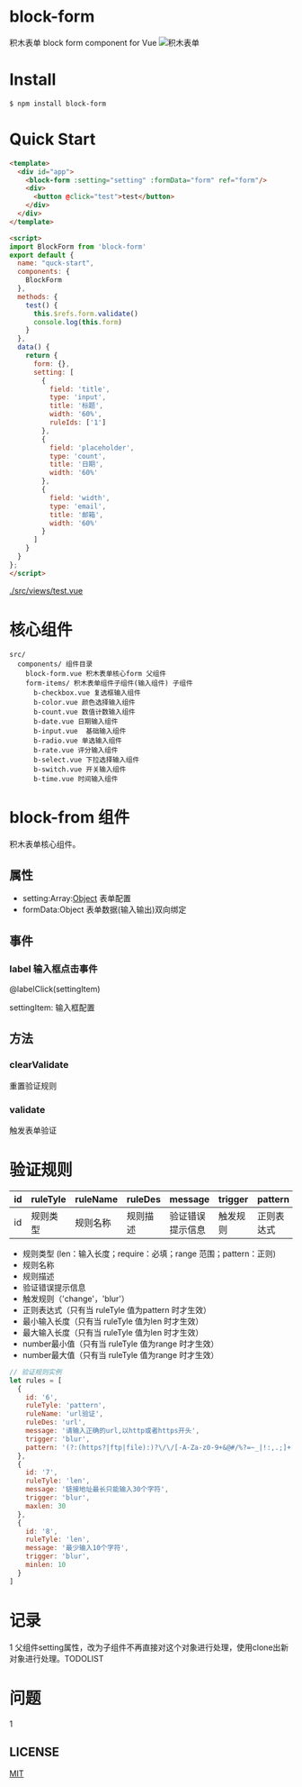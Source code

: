 # block-form

积木表单 block form component for Vue
![积木表单](https://www.apago.top/example/example.jpg)

# Install

```
$ npm install block-form
```

# Quick Start


```html
<template>
  <div id="app">
    <block-form :setting="setting" :formData="form" ref="form"/>
    <div>
      <button @click="test">test</button>
    </div>
  </div>
</template>

<script>
import BlockForm from 'block-form'
export default {
  name: "quck-start",
  components: {
    BlockForm
  },
  methods: {
    test() {
      this.$refs.form.validate()
      console.log(this.form)
    }
  },
  data() {
    return {
      form: {},
      setting: [
        {
          field: 'title',
          type: 'input',
          title: '标题',
          width: '60%',
          ruleIds: ['1']
        },
        {
          field: 'placeholder',
          type: 'count',
          title: '日期',
          width: '60%'
        },
        {
          field: 'width',
          type: 'email',
          title: '邮箱',
          width: '60%'
        }
      ]
    }
  }
};
</script>
```

[./src/views/test.vue](./src/views/test.vue)

# 核心组件

```
src/
  components/ 组件目录
    block-form.vue 积木表单核心form 父组件
    form-items/ 积木表单组件子组件(输入组件) 子组件
      b-checkbox.vue 复选框输入组件
      b-color.vue 颜色选择输入组件
      b-count.vue 数值计数输入组件
      b-date.vue 日期输入组件
      b-input.vue  基础输入组件
      b-radio.vue 单选输入组件
      b-rate.vue 评分输入组件
      b-select.vue 下拉选择输入组件
      b-switch.vue 开关输入组件
      b-time.vue 时间输入组件
```

# block-from 组件

积木表单核心组件。

## 属性

+ setting:Array:[Object](./doc/setting.md) 表单配置
+ formData:Object 表单数据(输入输出)双向绑定

## 事件

### label 输入框点击事件

@labelClick(settingItem)

settingItem: 输入框配置



## 方法

### clearValidate

重置验证规则

### validate

触发表单验证


# 验证规则
|id |ruleTyle |ruleName | ruleDes|  message | trigger |  pattern   |  minlen      |  maxlen     |   minrang   |    maxrang      
| ---- | ---- |---- | ---- | ---- | ---- | ---- | ---- | ---- | ---- | ---- | 
|id |规则类型 |规则名称 |规则描述 | 验证错误提示信息 |  触发规则 | 正则表达式|  最小输入长度|  最大输入长度 | number最小值|  number最大值

+ 规则类型 (len：输入长度；require：必填；range 范围；pattern：正则)
+ 规则名称 
+ 规则描述
+ 验证错误提示信息
+ 触发规则（'change'，'blur'）
+ 正则表达式（只有当 ruleTyle 值为pattern 时才生效）
+ 最小输入长度（只有当 ruleTyle 值为len 时才生效）
+ 最大输入长度（只有当 ruleTyle 值为len 时才生效）
+ number最小值（只有当 ruleTyle 值为range 时才生效）
+ number最大值（只有当 ruleTyle 值为range 时才生效）

```js
// 验证规则实例
let rules = [
  {
    id: '6',
    ruleTyle: 'pattern',
    ruleName: 'url验证',
    ruleDes: 'url',
    message: '请输入正确的url,以http或者https开头',
    trigger: 'blur',
    pattern: '(?:(https?|ftp|file):)?\/\/[-A-Za-z0-9+&@#/%?=~_|!:,.;]+[-A-Za-z0-9+&@#/%=~_|]'
  },
  {
    id: '7',
    ruleTyle: 'len',
    message: '链接地址最长只能输入30个字符',
    trigger: 'blur',
    maxlen: 30
  },
  {
    id: '8',
    ruleTyle: 'len',
    message: '最少输入10个字符',
    trigger: 'blur',
    minlen: 10
  }
]

```

# 记录
1 父组件setting属性，改为子组件不再直接对这个对象进行处理，使用clone出新对象进行处理。TODOLIST


# 问题

1 


## LICENSE
[MIT](LICENSE)

